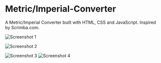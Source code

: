 # Metric/Imperial-Converter
A Metric/Imperial Converter  built with HTML, CSS and JavaScript. Inspired by Scrimba.com.


![Screenshot 1](https://user-images.githubusercontent.com/48926984/176979664-3197ec9c-1a2f-4864-ba3c-d012df6a327d.png)

![Screenshot 2](https://user-images.githubusercontent.com/48926984/176979674-0b11ab3e-b35b-435e-a0ba-33abefbed6b9.png)

![Screenshot 3](https://user-images.githubusercontent.com/48926984/176979681-07743b64-eb9e-4b5a-8e34-6da16f35e548.png)
![Screenshot 4](https://user-images.githubusercontent.com/48926984/176979687-23bc7aa5-6746-4bbb-9f02-0fe1ff6d6ac3.png)
